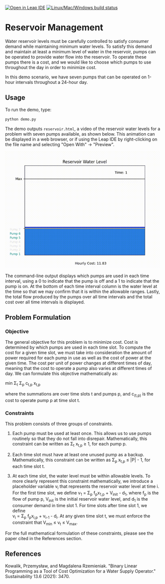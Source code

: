 [![Open in Leap IDE](
  https://cdn-assets.cloud.dwavesys.com/shared/latest/badges/leapide.svg)](
  https://ide.dwavesys.io/#https://github.com/dwave-examples/reservoir-management)
[![Linux/Mac/Windows build status](
  https://circleci.com/gh/dwave-examples/reservoir-management.svg?style=shield)](
  https://circleci.com/gh/dwave-examples/reservoir-management)

# Reservoir Management

Water reservoir levels must be carefully controlled to satisfy consumer demand
while maintaining minimum water levels. To satisfy this demand and maintain at
least a minimum level of water in the reservoir, pumps can be operated to
provide water flow into the reservoir. To operate these pumps there is a cost,
and we would like to choose which pumps to use throughout the day in order to
minimize cost.

In this demo scenario, we have seven pumps that can be operated on 1-hour
intervals throughout a 24-hour day.

## Usage

To run the demo, type:

```bash
python demo.py
```

The demo outputs `reservoir.html`, a video of the reservoir water levels for a
problem with seven pumps available, as shown below. This animation can be
displayed in a web browser, or if using the Leap IDE by right-clicking on the
file name and selecting "Open With" -> "Preview".

![Example Solution](readme_imgs/reservoir.gif)

The command-line output displays which pumps are used in each time interval,
using a 0 to indicate that the pump is off and a 1 to indicate that the pump is
on. At the bottom of each time interval column is the water level at the time
so that we may confirm that it is within the allowable ranges. Lastly, the
total flow produced by the pumps over all time intervals and the total cost
over all time intervals is displayed.

## Problem Formulation

### Objective

The general objective for this problem is to minimize cost. Cost is determined
by which pumps are used in each time slot. To compute the cost for a given time
slot, we must take into consideration the amount of power required for each
pump in use as well as the cost of power at the given time. The cost per unit
of power changes at different times of day, meaning that the cost to operate a
pump also varies at different times of day. We can formulate this objective
mathematically as:

min &Sigma;<sub>t</sub> &Sigma;<sub>p</sub> c<sub>t,p</sub> x<sub>t,p</sub>

where the summations are over time slots t and pumps p, and c<sub>(t,p)</sub> is the cost
to operate pump p at time slot t.

### Constraints

This problem consists of three groups of constraints.

1. Each pump must be used at least once. This allows us to use pumps routinely
so that they do not fall into disrepair. Mathematically, this constraint can
be written as &Sigma;<sub>t</sub> x<sub>t,p</sub> &ge; 1, for each pump p.

2. Each time slot must have at least one unused pump as a backup.
Mathematically, this constraint can be written as &Sigma;<sub>p</sub> x<sub>t,p</sub> &le; |P| - 1, for each
time slot t.

3. At each time slot, the water level must be within allowable levels. To more
clearly represent this constraint mathematically, we introduce a placeholder
variable v<sub>i</sub> that represents the reservoir water level at time i. For the first
time slot, we define v<sub>1</sub> = &Sigma;<sub>p</sub> f<sub>p</sub>x<sub>1,p</sub> + V<sub>init</sub> - d<sub>1</sub>, 
where f<sub>p</sub> is the flow of pump p, V<sub>init</sub> is the initial reservoir water level, 
and d<sub>1</sub> is the consumer demand in time slot 1. For time slots after time slot 1, we define\
v<sub>i</sub> = &Sigma;<sub>p</sub> f<sub>p</sub>x<sub>i,p</sub> + v<sub>i-1</sub> - d<sub>i</sub>. 
At any given time slot t, we must enforce the constraint that V<sub>min</sub> &le; v<sub>t</sub> &le; V<sub>max</sub>.

For the full mathematical formulation of these constraints, please see the
paper cited in the References section.

## References

Kowalik, Przemysław, and Magdalena Rzemieniak. "Binary Linear Programming as a
Tool of Cost Optimization for a Water Supply Operator." Sustainability 13.6
(2021): 3470.
